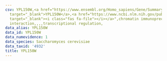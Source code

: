 ```yaml
---
csv: YPL150W,<a href="https://www.ensembl.org/Homo_sapiens/Gene/Summary?db=core;g=YPL150W"
  target="_blank">YPL150W</a>,<a href="https://www.ncbi.nlm.nih.gov/pubmed/15343339"
  target="_blank"><i class="fas fa-file"></i></a>",chromatin immunoprecipitation assay,direct
  interaction,,,,transcriptional regulation,
data_alias: YPL150W
data_id: YPL150W
data_numevidence: 1
data_species: Saccharomyces cerevisiae
data_taxid: '4932'
title: YPL150W
---
```

